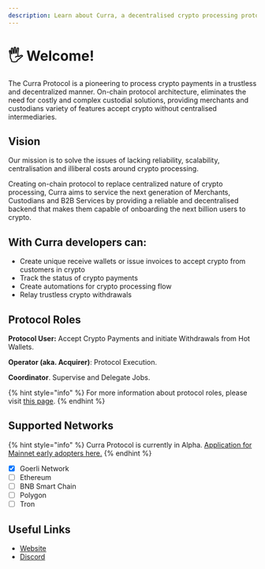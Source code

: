```yaml
---
description: Learn about Curra, a decentralised crypto processing protocol.
---
```


# 🖐 Welcome!

The Curra Protocol is a pioneering to process crypto payments in a trustless and decentralized manner. On-chain protocol architecture, eliminates the need for costly and complex custodial solutions, providing merchants and custodians variety of features accept crypto without centralised intermediaries.

## Vision

Our mission is to solve the issues of lacking reliability, scalability, centralisation and illiberal costs around crypto processing.&#x20;

Creating on-chain protocol to replace centralized nature of crypto processing, Curra aims to service the next generation of Merchants, Custodians and B2B Services by providing a reliable and decentralised backend that makes them capable of onboarding the next billion users to crypto.

## With Curra developers can:

* Create unique receive wallets or issue invoices to accept crypto from customers in crypto
* Track the status of crypto payments
* Create automations for crypto processing flow
* Relay trustless crypto withdrawals

## Protocol Roles

**Protocol User:** Accept Crypto Payments and initiate Withdrawals from Hot Wallets.

**Operator (aka. Acquirer)**: Protocol Execution.

**Coordinator**. Supervise and Delegate Jobs.

{% hint style="info" %}
For more information about protocol roles, please visit [this page](introduction/architecture.md).
{% endhint %}

## Supported Networks <a href="#supported-networks" id="supported-networks"></a>

{% hint style="info" %}
Curra Protocol is currently in Alpha. [Application for Mainnet early adopters here.](https://forms.gle/5J4yZbSCKJMCt3B99)
{% endhint %}

* [x] Goerli Network&#x20;
* [ ] Ethereum
* [ ] BNB Smart Chain
* [ ] Polygon
* [ ] Tron

## **Useful Links**

* [Website](https://curra.io)
* [Discord](https://discord.gg/5Qpn6Ksm)
